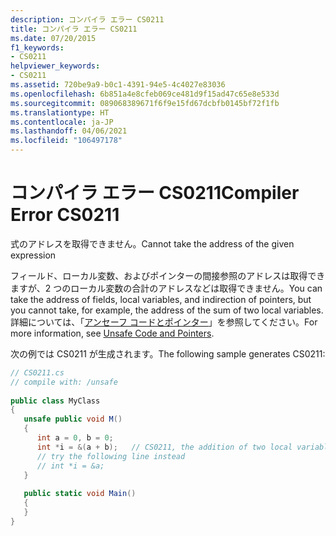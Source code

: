 ```yaml
---
description: コンパイラ エラー CS0211
title: コンパイラ エラー CS0211
ms.date: 07/20/2015
f1_keywords:
- CS0211
helpviewer_keywords:
- CS0211
ms.assetid: 720be9a9-b0c1-4391-94e5-4c4027e83036
ms.openlocfilehash: 6b851a4e8cfeb069ce481d9f15ad47c65e8e533d
ms.sourcegitcommit: 089068389671f6f9e15fd67dcbfb0145bf72f1fb
ms.translationtype: HT
ms.contentlocale: ja-JP
ms.lasthandoff: 04/06/2021
ms.locfileid: "106497178"
---
```

# <a name="compiler-error-cs0211"></a><span data-ttu-id="67e22-103">コンパイラ エラー CS0211</span><span class="sxs-lookup"><span data-stu-id="67e22-103">Compiler Error CS0211</span></span>

<span data-ttu-id="67e22-104">式のアドレスを取得できません。</span><span class="sxs-lookup"><span data-stu-id="67e22-104">Cannot take the address of the given expression</span></span>  
  
 <span data-ttu-id="67e22-105">フィールド、ローカル変数、およびポインターの間接参照のアドレスは取得できますが、2 つのローカル変数の合計のアドレスなどは取得できません。</span><span class="sxs-lookup"><span data-stu-id="67e22-105">You can take the address of fields, local variables, and indirection of pointers, but you cannot take, for example, the address of the sum of two local variables.</span></span> <span data-ttu-id="67e22-106">詳細については、「[アンセーフ コードとポインター](../language-reference/unsafe-code.md)」を参照してください。</span><span class="sxs-lookup"><span data-stu-id="67e22-106">For more information, see [Unsafe Code and Pointers](../language-reference/unsafe-code.md).</span></span>  
  
 <span data-ttu-id="67e22-107">次の例では CS0211 が生成されます。</span><span class="sxs-lookup"><span data-stu-id="67e22-107">The following sample generates CS0211:</span></span>  
  
```csharp  
// CS0211.cs  
// compile with: /unsafe  
  
public class MyClass  
{  
   unsafe public void M()  
   {  
      int a = 0, b = 0;  
      int *i = &(a + b);   // CS0211, the addition of two local variables  
      // try the following line instead  
      // int *i = &a;  
   }  
  
   public static void Main()  
   {  
   }  
}  
```
